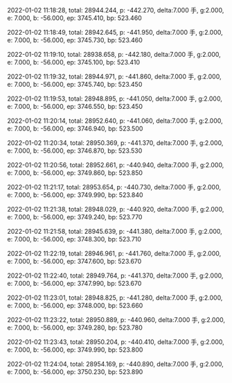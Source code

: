 2022-01-02 11:18:28, total: 28944.244, p: -442.270, delta:7.000 手, g:2.000, e: 7.000, b: -56.000, ep: 3745.410, bp: 523.460

2022-01-02 11:18:49, total: 28942.645, p: -441.950, delta:7.000 手, g:2.000, e: 7.000, b: -56.000, ep: 3745.730, bp: 523.460

2022-01-02 11:19:10, total: 28938.658, p: -442.180, delta:7.000 手, g:2.000, e: 7.000, b: -56.000, ep: 3745.100, bp: 523.410

2022-01-02 11:19:32, total: 28944.971, p: -441.860, delta:7.000 手, g:2.000, e: 7.000, b: -56.000, ep: 3745.740, bp: 523.450

2022-01-02 11:19:53, total: 28948.895, p: -441.050, delta:7.000 手, g:2.000, e: 7.000, b: -56.000, ep: 3746.550, bp: 523.450

2022-01-02 11:20:14, total: 28952.640, p: -441.060, delta:7.000 手, g:2.000, e: 7.000, b: -56.000, ep: 3746.940, bp: 523.500

2022-01-02 11:20:34, total: 28950.369, p: -441.370, delta:7.000 手, g:2.000, e: 7.000, b: -56.000, ep: 3746.870, bp: 523.530

2022-01-02 11:20:56, total: 28952.661, p: -440.940, delta:7.000 手, g:2.000, e: 7.000, b: -56.000, ep: 3749.860, bp: 523.850

2022-01-02 11:21:17, total: 28953.654, p: -440.730, delta:7.000 手, g:2.000, e: 7.000, b: -56.000, ep: 3749.990, bp: 523.840

2022-01-02 11:21:38, total: 28948.029, p: -440.920, delta:7.000 手, g:2.000, e: 7.000, b: -56.000, ep: 3749.240, bp: 523.770

2022-01-02 11:21:58, total: 28945.639, p: -441.380, delta:7.000 手, g:2.000, e: 7.000, b: -56.000, ep: 3748.300, bp: 523.710

2022-01-02 11:22:19, total: 28946.961, p: -441.760, delta:7.000 手, g:2.000, e: 7.000, b: -56.000, ep: 3747.600, bp: 523.670

2022-01-02 11:22:40, total: 28949.764, p: -441.370, delta:7.000 手, g:2.000, e: 7.000, b: -56.000, ep: 3747.990, bp: 523.670

2022-01-02 11:23:01, total: 28948.825, p: -441.280, delta:7.000 手, g:2.000, e: 7.000, b: -56.000, ep: 3748.000, bp: 523.660

2022-01-02 11:23:22, total: 28950.889, p: -440.960, delta:7.000 手, g:2.000, e: 7.000, b: -56.000, ep: 3749.280, bp: 523.780

2022-01-02 11:23:43, total: 28950.204, p: -440.410, delta:7.000 手, g:2.000, e: 7.000, b: -56.000, ep: 3749.990, bp: 523.800

2022-01-02 11:24:04, total: 28954.169, p: -440.890, delta:7.000 手, g:2.000, e: 7.000, b: -56.000, ep: 3750.230, bp: 523.890
